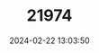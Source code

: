 ---
title: "21974"
category: "Tolypeutes matacus"
draft: false
date: 2024-02-22 13:03:50
languages:
  Spanish; Castilian: ["Corechi", "Mataco Bola", "Quirquincho Bola", "Tatú Bolita"]
  German: ["Kugelgürteltier"]
  English: ["Southern Three-banded Armadillo"]
---
